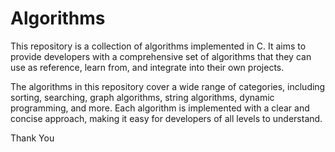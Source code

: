 # Algorithms

This repository is a collection of algorithms implemented in C. 
It aims to provide developers with a comprehensive set of algorithms that they can use as reference, learn from, and integrate into their own projects.

The algorithms in this repository cover a wide range of categories, including sorting, searching, graph algorithms, 
string algorithms, dynamic programming, and more. Each algorithm is implemented with a clear and concise approach, 
making it easy for developers of all levels to understand.

Thank You
